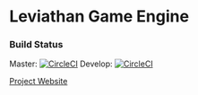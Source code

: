 Leviathan Game Engine
=====================

### Build Status

Master:
[![CircleCI](https://circleci.com/gh/hhyyrylainen/Leviathan/tree/master.svg?style=svg)](https://circleci.com/gh/hhyyrylainen/Leviathan/tree/master)
Develop:
[![CircleCI](https://circleci.com/gh/hhyyrylainen/Leviathan/tree/develop.svg?style=svg)](https://circleci.com/gh/hhyyrylainen/Leviathan/tree/develop)

[Project Website](https://leviathanengine.com)

